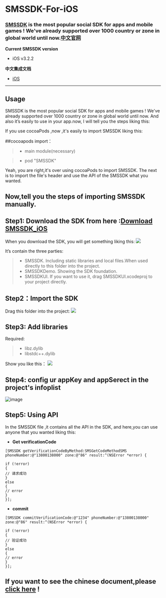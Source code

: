 # SMSSDK-For-iOS

### [SMSSDK](http://sms.mob.com/) is the most popular social SDK for apps and mobile games ! We've already supported over 1000 country or zone in global world  until now.[中文官网](http://sms.mob.com/)

**Current SMSSDK version**

- iOS v3.2.2

**中文集成文档**

- [iOS](http://wiki.mob.com/%E5%BF%AB%E9%80%9F%E9%9B%86%E6%88%90-11/)

- - - - -

## Usage
SMSSDK is the most popular social SDK for apps and mobile games ! We've already supported over 1000 country or zone in global world  until now. And also it’s easily to use in your app.now, I will tell you the steps liking this:

If you use cocoaPods ,now ,it's easily to import SMSSDK liking this:

##cocoapods import：

> * main module(necessary)

> * pod "SMSSDK"

Yeah, you are right,it's over using cocoaPods to import SMSSDK. The next is to import the file's header and use the API of the SMSSDK what you wanted.

## Now,tell you the steps of importing SMSSDK manually.

## Step1: Download the SDK from here :[Download SMSSDK_iOS](http://www.mob.com/#/downloadDetail/SMS/ios)

When you download the SDK, you will get something liking this:
![](http://upload-images.jianshu.io/upload_images/4131265-e6a95e82b977bd69.png?imageMogr2/auto-orient/strip%7CimageView2/2/w/1240)

It’s contain the three parties:

> * SMSSDK. Including static libraries and local files.When used directly to this folder into the project.
> * SMSSDKDemo. Showing the SDK foundation.
> * SMSSDKUI. If you want to use it, drag SMSSDKUI.xcodeproj to your project directly.

## Step2：Import the SDK

Drag  this folder into the project:
![](http://upload-images.jianshu.io/upload_images/4131265-d1c81101c46f7707.png?imageMogr2/auto-orient/strip%7CimageView2/2/w/1240)

## Step3: Add libraries 

Required:

> *  libz.dylib
> * libstdc++.dylib

Show you like this：
![](http://upload-images.jianshu.io/upload_images/4131265-6644e7b04dfd6235.png?imageMogr2/auto-orient/strip%7CimageView2/2/w/1240)

## Step4: config ur appKey and appSerect in the project's infoplist

![image](http://upload-images.jianshu.io/upload_images/4131265-a57b525679f8810d.png?imageMogr2/auto-orient/strip%7CimageView2/2/w/1240)


## Step5: Using API 

In the SMSSDK file ,it contains all the API in the SDK, and here,you can use anyone that you wanted liking this:


- **Get verificationCode**


```
[SMSSDK getVerificationCodeByMethod:SMSGetCodeMethodSMS phoneNumber:@"13800138000" zone:@"86" result:^(NSError *error) {

if (!error)
{
// 请求成功 
}
else
{
// error
}
}];
```


- **commit**


```
[SMSSDK commitVerificationCode:@"1234" phoneNumber:@"13800138000" zone:@"86" result:^(NSError *error) {

if (!error)
{
// 验证成功
}
else
{
// error
}
}];
```

## If you want to see the chinese document,please [click here](http://wiki.mob.com/sdk-sms-ios-3-0/) !



